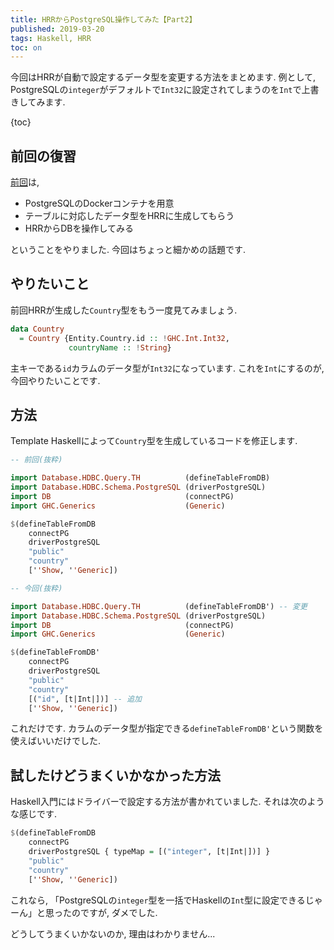 ```yaml
---
title: HRRからPostgreSQL操作してみた【Part2】
published: 2019-03-20
tags: Haskell, HRR
toc: on
---
```


今回はHRRが自動で設定するデータ型を変更する方法をまとめます. 例として, PostgreSQLの`integer`がデフォルトで`Int32`に設定されてしまうのを`Int`で上書きしてみます.

<!--more-->

{toc}

## 前回の復習

[前回](/programming/hrr.html)は,

- PostgreSQLのDockerコンテナを用意
- テーブルに対応したデータ型をHRRに生成してもらう
- HRRからDBを操作してみる

ということをやりました. 今回はちょっと細かめの話題です.

## やりたいこと

前回HRRが生成した`Country`型をもう一度見てみましょう.


```haskell
data Country
  = Country {Entity.Country.id :: !GHC.Int.Int32,
             countryName :: !String}
```

主キーである`id`カラムのデータ型が`Int32`になっています. これを`Int`にするのが, 今回やりたいことです.

## 方法

Template Haskellによって`Country`型を生成しているコードを修正します.

```haskell
-- 前回(抜粋)

import Database.HDBC.Query.TH          (defineTableFromDB)
import Database.HDBC.Schema.PostgreSQL (driverPostgreSQL)
import DB                              (connectPG)
import GHC.Generics                    (Generic)

$(defineTableFromDB
    connectPG
    driverPostgreSQL
    "public"
    "country"
    [''Show, ''Generic])
```

```haskell
-- 今回(抜粋)

import Database.HDBC.Query.TH          (defineTableFromDB') -- 変更
import Database.HDBC.Schema.PostgreSQL (driverPostgreSQL)
import DB                              (connectPG)
import GHC.Generics                    (Generic)

$(defineTableFromDB'
    connectPG
    driverPostgreSQL
    "public"
    "country"
    [("id", [t|Int|])] -- 追加
    [''Show, ''Generic])
```


これだけです. カラムのデータ型が指定できる`defineTableFromDB'`という関数を使えばいいだけでした.


## 試したけどうまくいかなかった方法

Haskell入門にはドライバーで設定する方法が書かれていました. それは次のような感じです.

```haskell
$(defineTableFromDB
    connectPG
    driverPostgreSQL { typeMap = [("integer", [t|Int|])] }
    "public"
    "country"
    [''Show, ''Generic])
```

これなら, 「PostgreSQLの`integer`型を一括でHaskellの`Int`型に設定できるじゃーん」と思ったのですが, ダメでした.

どうしてうまくいかないのか, 理由はわかりません...

